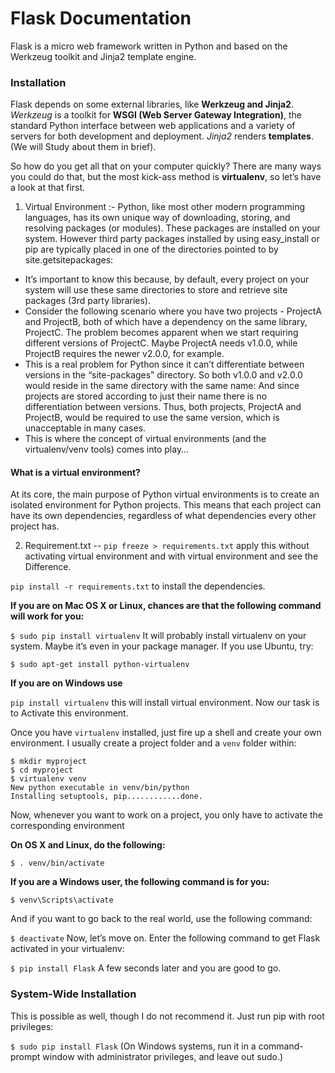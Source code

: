 # **Flask Documentation**

Flask is a micro web framework written in Python and based on the Werkzeug toolkit and Jinja2 template engine.

### Installation

Flask depends on some external libraries, like **Werkzeug and Jinja2**. *Werkzeug* is a toolkit for **WSGI (Web Server Gateway Integration)**, the standard Python interface between web applications and a variety of servers for both development and deployment. *Jinja2* renders **templates**. (We will Study about them in brief).

So how do you get all that on your computer quickly? There are many ways you could do that, but the most kick-ass method is **virtualenv**, so let’s have a look at that first.

1. Virtual Environment :- Python, like most other modern programming languages, has its own unique way of downloading, storing, and resolving packages (or modules). These packages are installed on your system. However third party packages installed by using easy_install or pip are typically placed in one of the directories pointed to by site.getsitepackages:
* It’s important to know this because, by default, every project on your system will use these same directories to store and retrieve site packages (3rd party libraries).
* Consider the following scenario where you have two projects - ProjectA and ProjectB, both of which have a dependency on the same library, ProjectC. The problem becomes apparent when we start requiring different versions of ProjectC. Maybe ProjectA needs v1.0.0, while ProjectB requires the newer v2.0.0, for example.
* This is a real problem for Python since it can’t differentiate between versions in the “site-packages” directory. So both v1.0.0 and v2.0.0 would reside in the same directory with the same name:  And since projects are stored according to just their name there is no differentiation between versions. Thus, both projects, ProjectA and ProjectB, would be required to use the same version, which is unacceptable in many cases.
* This is where the concept of virtual environments (and the virtualenv/venv tools) comes into play…

####  What is a virtual environment?
At its core, the main purpose of Python virtual environments is to create an isolated environment for Python projects. This means that each project can have its own dependencies, regardless of what dependencies every other project has.

2. Requirement.txt --
`pip freeze > requirements.txt` apply this without  activating virtual environment and with virtual environment and see the Difference.

`pip install -r requirements.txt` to install the dependencies.

**If you are on Mac OS X or Linux, chances are that the following command will work for you:**

`$ sudo pip install virtualenv`
 It will probably install virtualenv on your system.
Maybe it’s even in your package manager. If you use Ubuntu, try:

`$ sudo apt-get install python-virtualenv`

**If you are on Windows use**

`pip install virtualenv` this will install virtual environment. Now our task is to Activate this environment.

Once you have `virtualenv` installed, just fire up a shell and create your own environment. I usually create a project folder and a `venv` folder within:

```
$ mkdir myproject
$ cd myproject
$ virtualenv venv
New python executable in venv/bin/python
Installing setuptools, pip............done.

```
Now, whenever you want to work on a project, you only have to activate the corresponding environment

**On OS X and Linux, do the following:**

`$ . venv/bin/activate`

**If you are a Windows user, the following command is for you:**

`$ venv\Scripts\activate`

And if you want to go back to the real world, use the following command:

`$ deactivate`
Now, let’s move on. Enter the following command to get Flask activated in your virtualenv:

`$ pip install Flask`
A few seconds later and you are good to go.

### System-Wide Installation
This is possible as well, though I do not recommend it. Just run pip with root privileges:

`$ sudo pip install Flask`
(On Windows systems, run it in a command-prompt window with administrator privileges, and leave out sudo.)
